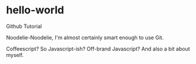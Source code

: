 # hello-world
Github Tutorial

Noodelie-Noodelie, I'm almost certainly smart enough to use Git. 

Coffeescript? So Javascript-ish? Off-brand Javascript? 
And also a bit about myself. 
